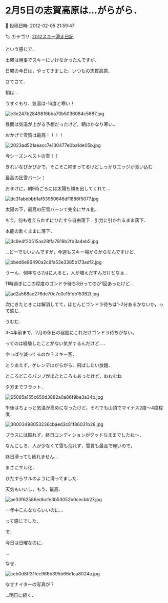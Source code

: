 # 2月5日の志賀高原は…がらがら．

📅 投稿日時: 2012-02-05 21:59:47

🏷️ カテゴリ: [2012スキー滑走日記](cca3a0e9524e0203150f790b1fc3c71ad.md)

という感じで．





土曜は用事でスキーにいけなかったんですが．


日曜の今日は，やってきました，いつもの志賀高原．





さてさて．


朝は…


うすぐもり．気温は-16度と寒い！




![e3e247b2849816bba70b5036084c5687.jpg](images/e3e247b2849816bba70b5036084c5687.jpg)




昼間は気温が上がる予想だったけど，朝はかなり寒い…


おかげで雪質は最高！！！！




![2023ad521aeacc7e130477e0ba1de05b.jpg](images/2023ad521aeacc7e130477e0ba1de05b.jpg)




今シーズンベストの雪！！





きれいなぴかぴかで，そこそこ締まってるけどしっかりエッジが食い込む


最高の圧雪バーン！


おまけに，朝9時ごろには太陽も顔を出してくれて…




![dc31abebbb1af53950646df1886f5077.jpg](images/dc31abebbb1af53950646df1886f5077.jpg)







太陽の下，最高の圧雪バーンで完全にサル化．


もう，何も考えられずにひたすら自由落下．引力に引かれるまま落下．


本能の赴くままに落下．




![3c9e4f20515aa28ffa7819b2fb3a4eb5.jpg](images/3c9e4f20515aa28ffa7819b2fb3a4eb5.jpg)







…どーでもいいんですが，今週もスキー場がらがらなんですけど．




![bbed6e96490a2c9fa53e3385b173adf2.jpg](images/bbed6e96490a2c9fa53e3385b173adf2.jpg)







うーん．例年なら2月に入ると，人が増えだすんだけどなぁ…


11時過ぎにこの程度のゴンドラ待ち3分ってのが1回あったけど…




![ad2a568ae276de70c7c0e15fdb15382f.jpg](images/ad2a568ae276de70c7c0e15fdb15382f.jpg)




次にきたときには解消してて，ほとんどゴンドラ待ちは1-2分あるかないか，って感じ．





うむむ．


3-4年前まで，2月の休日の昼間にこれだけゴンドラ待ちがない，


ってのは経験したことがない気がするんだけど…．


やっぱり減ってるのか？スキー客．





とりあえず，ゲレンデはがらがら．飛ばしたい放題．


ところどころバンプが出たところもあったけど，おおむね


夕方までフラット．




![65085a155c650d3882a0a86f9be3a34b.jpg](images/65085a155c650d3882a0a86f9be3a34b.jpg)







午後はちょっと気温が高めになったけど，それでも山頂でマイナス2度～4度程度．




![30003498053236cbaed3c81f86031b28.jpg](images/30003498053236cbaed3c81f86031b28.jpg)




プラスには振れず，終日コンディションがグッドなままでしたね～．





なんにしろ，人が少なくて雪も荒れず，雪質も最高で軽いので，


終日滑っても疲れません…


まさにサル化．


ひたすらサルのように滑ってました．


天気もいいし，もう，最高．




![ae33f62586edbcfe3b53052b0cecbb27.jpg](images/ae33f62586edbcfe3b53052b0cecbb27.jpg)




一年中こんなならいいのに…


って感じでした．





で．


今日は日曜なのに．


…


なぜ．




![ceb0d8ff31fec966b395b66e1ca8024a.jpg](images/ceb0d8ff31fec966b395b66e1ca8024a.jpg)




なぜナイターの写真が？


…明日に続く．
